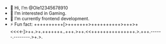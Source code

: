 - 👋 Hi, I’m @Ole12345678910
- 👀 I’m interested in Gaming.
- 🌱 I’m currently frontend development.
- ⚡ Fun fact: ++++++++++[>+++++++>++++++++++>+++>+<<<<-]>++.>+.+++++++..+++.>++.<<+++++++++++++++.>.+++.------.--------.>+.>.
